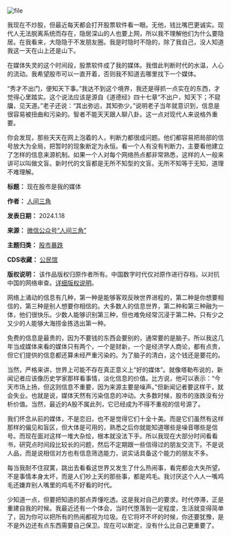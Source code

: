 ![file](https://chinadigitaltimes.net/chinese/files/2024/01/image-1705575243618.png)


我现在不炒股，但最近每天都会打开股票软件看一眼。无他，钱比嘴巴更诚实。现代人无法脱离系统而存在，隐居深山的人也要上网，所以我不理解他们为什么要隐居。在我看来，大隐隐于不发朋友圈。我是时隐时不隐的，除了我自己，没人知道我这一天在山上还是山下。


在媒体失灵的这个时间段，股票软件成了我的媒体。我借此判断时代的水温，人心的流动。我希望股市可以一直开着，否则我不知道去哪里找下一个媒体。


“秀才不出门，便知天下事。”我达不到这个境界，我还是得抓一点实在的东西，才觉得心里踏实。这个说法应该是源自《道德经》四十七章“不出户，知天下；不窥牖，见天道。”老子还说：“其出弥远，其知弥少。”说明老子当年就意识到，信息是很容易被扭曲和污染的。智者不能天天跟人聊八卦。这一点对现代人来说格外重要。


你会发现，那些天天在网上泡着的人，判断力都很成问题。他们都容易把局部的信号放大为全局，把暂时的现象断定为永恒。看一个人有没有判断力，主要看他建立了怎样的信息来源机制。如果一个人对每个网络热点都非常熟悉，这样的人一般来讲可以叫做文盲。新时代的文盲都是无所不知型的文盲。无所不知等于无知，道理不难理解。




**标题：** 现在股市是我的媒体  

**作者：** [人间三角](https://chinadigitaltimes.net/space/人间三角)  

**发表日期：** 2024.1.18  

**来源：** [微信公众号“人间三角”](https://web.archive.org/web/https://mp.weixin.qq.com/s/pUFXGEK26dF8UPZIFjDYkg)  

**主题归类：** [股市暴跌](https://chinadigitaltimes.net/space/股市暴跌)  

**CDS收藏：** [公民馆](https://chinadigitaltimes.net/space/%E5%85%AC%E6%B0%91%E9%A6%86)  

**版权说明：** 该作品版权归原作者所有。中国数字时代仅对原作进行存档，以对抗中国的网络审查。[详细版权说明](https://chinadigitaltimes.net/chinese/copyright)。


网络上涌动的信息有几种，第一种是能够客观反映世界进程的，第二种是你想要相信的，第三种是别人想要你相信的。大多数人的信息世界，第二种和第三种融为一体，他们很快乐。少数人能够识别第三种，但也难免经常沉浸于第二种。只有少之又少的人能够大海捞金拣选出第一种。


免费的信息是最贵的，因为不要钱的东西会要别的，通常要的是脑子。所以我这几年当成媒体来看的媒体只有两个，一个是财新，一个是经济学人商论，都有点贵，但它们提供的信息都还算未经严重污染的。为了脑子的清白，这个钱还是要花的。


当然，严格来讲，世界上可能不存在真正意义上“好的媒体”。就像塔勒布说的，新闻记者应该像历史学家那样看事情，淡化信息的价值。比方说，他可以表示：“今天市场上扬，但这则信息不重要，因为来源主要是噪声。”但新闻记者要这样干，就会失业。也就是说，媒体天然有污染信息的冲动。大多数时候，股市的涨跌没有分析价值。当然，最近的A股不属此列，它已经成为不得不重视的信号源了。


我们怀念从前的媒体，不是恋旧，也不是觉得它们十全十美。而是它们虽然有这样那样的偏见和盲区，但大体是可用的，熟悉之后你就能知道哪些是噪音哪些是信号。而现在面对这样一堆大杂烩，根本就没法下手。所以我现在大部分时间看看书，研究点时间段比较长的问题，然后不定期跟一些信得过的朋友交流下。不是说人品，而是说相信对方也有信息筛选能力，说实话具备这个能力的朋友不多。


每当我耐不住寂寞，跳出去看看这世界又发生了什么热闹事，看完都会大失所望。不是事情本身太坏，而是人们吵上天的那些事，都是鸡毛。我讨厌这个人人一嘴鸡毛还嫌弃别人嘴里的鸡毛不好看的时代。


少知道一点，但要把知道的那点弄懂吃透。这是我对自己的要求。时代停滞，正是重建自我的时候。我最近还有一个体会，当时代堕落到一定程度，生活就变得简单了，因为你可以把所有的热闹都视为垃圾。在它将坏不坏的时候，你还要犹豫，是不是外边还有点东西需要自己保卫。现在可以断定，没有什么比自己更重要了。

